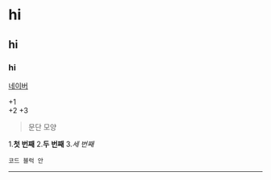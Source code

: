 # hi
## hi
### hi
[네이버](naver.com)

+1  
  +2
    +3
    
 >문단 모양

1.**첫 번째**
2.__두 번째__ 
3.*세 번째*

```
코드 블럭 안
```

* * *


